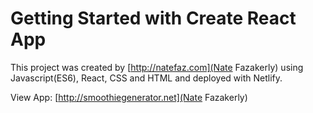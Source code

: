 # Getting Started with Create React App

This project was created by [http://natefaz.com](Nate Fazakerly) using Javascript(ES6), React, CSS and HTML and deployed with Netlify.

View App: [http://smoothiegenerator.net](Nate Fazakerly)
